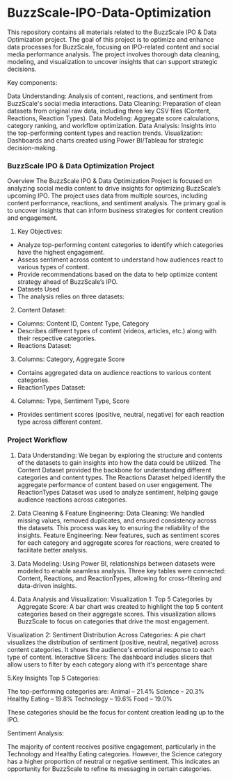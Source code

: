 # BuzzScale-IPO-Data-Optimization
This repository contains all materials related to the BuzzScale IPO &amp; Data Optimization project. The goal of this project is to optimize and enhance data processes for BuzzScale, focusing on IPO-related content and social media performance analysis.
The project involves thorough data cleaning, modeling, and visualization to uncover insights that can support strategic decisions.

Key components:

Data Understanding: Analysis of content, reactions, and sentiment from BuzzScale's social media interactions.
Data Cleaning: Preparation of clean datasets from original raw data, including three key CSV files (Content, Reactions, Reaction Types).
Data Modeling: Aggregate score calculations, category ranking, and workflow optimization.
Data Analysis: Insights into the top-performing content types and reaction trends.
Visualization: Dashboards and charts created using Power BI/Tableau for strategic decision-making.


### BuzzScale IPO & Data Optimization Project

Overview
The BuzzScale IPO & Data Optimization Project is focused on analyzing social media content to drive insights for optimizing BuzzScale’s upcoming IPO. The project uses data from multiple sources, including content performance, reactions, and sentiment analysis. The primary goal is to uncover insights that can inform business strategies for content creation and engagement.

1. Key Objectives:

- Analyze top-performing content categories to identify which categories have the highest engagement.
- Assess sentiment across content to understand how audiences react to various types of content.
- Provide recommendations based on the data to help optimize content strategy ahead of BuzzScale’s IPO.
- Datasets Used
- The analysis relies on three datasets:

2. Content Dataset:

- Columns: Content ID, Content Type, Category
- Describes different types of content (videos, articles, etc.) along with their respective categories.
- Reactions Dataset:

3. Columns: Category, Aggregate Score

- Contains aggregated data on audience reactions to various content categories.
- ReactionTypes Dataset:

4. Columns: Type, Sentiment Type, Score

- Provides sentiment scores (positive, neutral, negative) for each reaction type across different content.

### Project Workflow

1. Data Understanding:
We began by exploring the structure and contents of the datasets to gain insights into how the data could be utilized.
The Content Dataset provided the backbone for understanding different categories and content types.
The Reactions Dataset helped identify the aggregate performance of content based on user engagement.
The ReactionTypes Dataset was used to analyze sentiment, helping gauge audience reactions across categories.

2. Data Cleaning & Feature Engineering:
Data Cleaning: We handled missing values, removed duplicates, and ensured consistency across the datasets. This process was key to ensuring the reliability of the insights.
Feature Engineering: New features, such as sentiment scores for each category and aggregate scores for reactions, were created to facilitate better analysis.

3. Data Modeling:
Using Power BI, relationships between datasets were modeled to enable seamless analysis.
Three key tables were connected: Content, Reactions, and ReactionTypes, allowing for cross-filtering and data-driven insights.

4. Data Analysis and Visualization:
Visualization 1: Top 5 Categories by Aggregate Score:
A bar chart was created to highlight the top 5 content categories based on their aggregate scores. This visualization allows BuzzScale to focus on categories that drive the most engagement.

Visualization 2: Sentiment Distribution Across Categories:
A pie chart visualizes the distribution of sentiment (positive, neutral, negative) across content categories. It shows the audience's emotional response to each type of content.
Interactive Slicers: The dashboard includes slicers that allow users to filter by each category along with it's percentage share

5.Key Insights
Top 5 Categories:

The top-performing categories are:
Animal – 21.4%
Science – 20.3%
Healthy Eating – 19.8%
Technology – 19.6%
Food – 19.0%

These categories should be the focus for content creation leading up to the IPO.

Sentiment Analysis:

The majority of content receives positive engagement, particularly in the Technology and Healthy Eating categories. However, the Science category has a higher proportion of neutral or negative sentiment.
This indicates an opportunity for BuzzScale to refine its messaging in certain categories.
